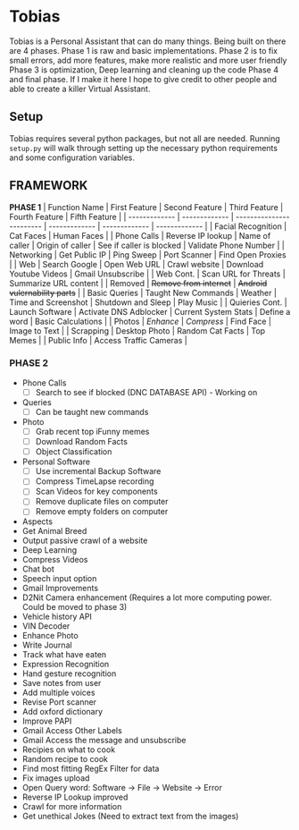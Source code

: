 # Tobias
Tobias is a Personal Assistant that can do many things. Being built on there are 4 phases. Phase 1 is raw and basic implementations.
Phase 2 is to fix small errors, add more features, make more realistic and more user friendly
Phase 3 is optimization, Deep learning and cleaning up the code
Phase 4 and final phase. If I make it here I hope to give credit to other people and able to create a killer Virtual Assistant.

## Setup
Tobias requires several python packages, but not all are needed. Running `setup.py` will walk through setting up the necessary python requirements and some configuration variables.

## FRAMEWORK
**PHASE 1**
| Function Name  | First Feature | Second Feature | Third Feature | Fourth Feature | Fifth Feature |
| ------------- | ------------- | ------------------------ | ------------- | ------------- | ------------- |
| Facial Recognition | Cat Faces  | Human Faces |
| Phone Calls  | Reverse IP lookup  | Name of caller | Origin of caller |  See if caller is blocked | Validate Phone Number |
| Networking   | Get Public IP | Ping Sweep | Port Scanner | Find Open Proxies |
| Web          | Search Google | Open Web URL | Crawl website | Download Youtube Videos | Gmail Unsubscribe |
| Web Cont.    | Scan URL for Threats | Summarize URL content | 
| Removed      | ~~Remove from internet~~ | ~~Android vulernability parts~~ |
| Basic Queries | Taught New Commands | Weather | Time and Screenshot | Shutdown and Sleep | Play Music |
| Quieries Cont. | Launch Software | Activate DNS Adblocker | Current System Stats | Define a word | Basic Calculations |
| Photos  | *Enhance* | *Compress* | Find Face | Image to Text |
| Scrapping | Desktop Photo | Random Cat Facts | Top Memes |
| Public Info | Access Traffic Cameras | 

### PHASE 2
- Phone Calls
  - [ ] Search to see if blocked (DNC DATABASE API) - Working on
  
- Queries
  - [ ] Can be taught new commands
  
- Photo
  - [ ] Grab recent top iFunny memes
  - [ ] Download Random Facts
  - [ ] Object Classification

- Personal Software
  - [ ] Use incremental Backup Software
  - [ ] Compress TimeLapse recording
  - [ ] Scan Videos for key components
  - [ ] Remove duplicate files on computer
  - [ ] Remove empty folders on computer
 
 - Aspects
  - Get Animal Breed
  - Output passive crawl of a website
  - Deep Learning
  - Compress Videos
  - Chat bot
  - Speech input option
  - Gmail Improvements
  - D2Nit Camera enhancement (Requires a lot more computing power. Could be moved to phase 3)
  - Vehicle history API
  - VIN Decoder
  - Enhance Photo
  - Write Journal
  - Track what have eaten
  - Expression Recognition
  - Hand gesture recognition
  - Save notes from user
  - Add multiple voices
  - Revise Port scanner
  - Add oxford dictionary
  - Improve PAPI
  - Gmail Access Other Labels
  - Gmail Access the message and unsubscribe
  - Recipies on what to cook
  - Random recipe to cook
  - Find most fitting RegEx Filter for data
  - Fix images upload
  - Open Query word: Software -> File -> Website -> Error
  - Reverse IP Lookup improved
  - Crawl for more information
  - Get unethical Jokes (Need to extract text from the images)
